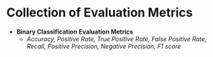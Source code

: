# Collection of Evaluation Metrics

 - **Binary Classification Evaluation Metrics**
   - *Accuracy, Positive Rate, True Positive Rate, False Positive Rate, Recall, Positive Precision, Negative Precision, F1 score*
